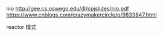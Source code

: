 
nio
http://gee.cs.oswego.edu/dl/cpjslides/nio.pdf
https://www.cnblogs.com/crazymakercircle/p/9833847.html

reactor 模式
